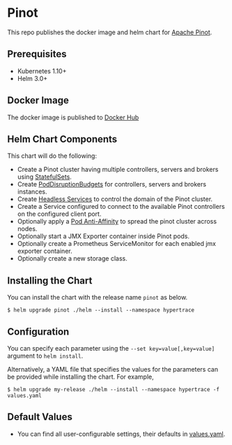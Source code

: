 # Pinot
This repo publishes the docker image and helm chart for [Apache Pinot](https://pinot.apache.org/).

## Prerequisites
* Kubernetes 1.10+
* Helm 3.0+

## Docker Image
The docker image is published to [Docker Hub](https://hub.docker.com/r/hypertrace/pinot)

## Helm Chart Components
This chart will do the following:

* Create a Pinot cluster having multiple controllers, servers and brokers using [StatefulSets](http://kubernetes.io/docs/concepts/abstractions/controllers/statefulsets/).
* Create [PodDisruptionBudgets](https://kubernetes.io/docs/tasks/configure-pod-container/configure-pod-disruption-budget/) for controllers, servers and brokers instances.
* Create [Headless Services](https://kubernetes.io/docs/concepts/services-networking/service/) to control the domain of the Pinot cluster.
* Create a Service configured to connect to the available Pinot controllers on the configured client port.
* Optionally apply a [Pod Anti-Affinity](https://kubernetes.io/docs/concepts/configuration/assign-pod-node/#inter-pod-affinity-and-anti-affinity-beta-feature) to spread the pinot cluster across nodes.
* Optionally start a JMX Exporter container inside Pinot pods.
* Optionally create a Prometheus ServiceMonitor for each enabled jmx exporter container.
* Optionally create a new storage class.

## Installing the Chart
You can install the chart with the release name `pinot` as below.

```console
$ helm upgrade pinot ./helm --install --namespace hypertrace
```

## Configuration
You can specify each parameter using the `--set key=value[,key=value]` argument to `helm install`.

Alternatively, a YAML file that specifies the values for the parameters can be provided while installing the chart. For example,

```console
$ helm upgrade my-release ./helm --install --namespace hypertrace -f values.yaml
```

## Default Values
- You can find all user-configurable settings, their defaults in [values.yaml](helm/values.yaml).

